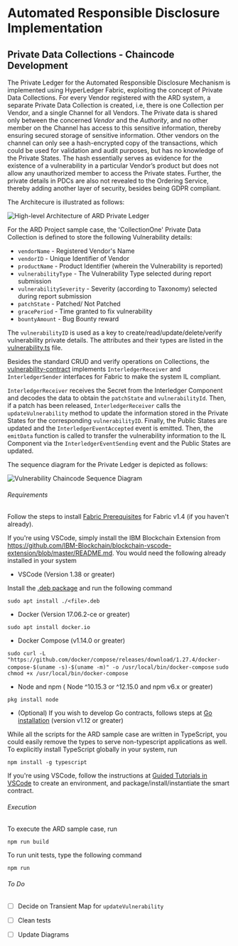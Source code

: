 # Automated Responsible Disclosure Implementation
## Private Data Collections - Chaincode Development 

The Private Ledger for the Automated Responsible Disclosure Mechanism is implemented using HyperLedger Fabric, exploiting the concept of Private Data Collections. For every Vendor registered with the ARD system, a separate Private Data Collection is created, i.e, there is one Collection per Vendor, and a single Channel for all Vendors. The Private data is shared only between the concerned *Vendor* and the *Authority*, and no other member on the Channel has access to this sensitive information, thereby ensuring secured storage of sensitive information. Other vendors on the channel can only see a hash-encrypted copy of the transactions, which could be used for validation and audit purposes, but has no knowledge of the Private States. The hash essentially serves as evidence for the existence of a vulnerability in a particular Vendor’s product but does not allow any unauthorized member to access the Private states. Further, the private details in PDCs are also not revealed to the Ordering Service, thereby adding another layer of security, besides being GDPR compliant.

The Architecure is illustrated as follows:

![High-level Architecture of ARD Private Ledger](https://github.com/Prateeti98/ARD-Implementation/blob/chaincode-refactor/images/high-level-arch-private.png)

For the ARD Project sample case, the 'CollectionOne' Private Data Collection is defined to store the following Vulnerability details:

* `vendorName` - Registered Vendor's Name
* `vendorID` - Unique Identifier of Vendor
* `productName` - Product Identifier (wherein the Vulnerability is reported)
* `vulnerabilityType` - The Vulnerability Type selected during report submission
* `vulnerabilitySeverity` - Severity (according to Taxonomy) selected during report submission
* `patchState` - Patched/ Not Patched
* `gracePeriod` - Time granted to fix vulnerability
* `bountyAmount` - Bug Bounty reward

The `vulnerabilityID` is used as a key to create/read/update/delete/verify vulnerability private details. The attributes and their types are listed in the [vulnerability.ts](https://github.com/Prateeti98/ARD-Implementation/blob/chaincode-refactor/src/vulnerability.ts) file.

Besides the standard CRUD and verify operations on Collections, the [vulnerability-contract](https://github.com/Prateeti98/ARD-Implementation/blob/chaincode-refactor/src/vulnerability-contract.ts) implements `InterledgerReceiver` and `InterledgerSender` interfaces for Fabric to make the system IL compliant. 

`InterledgerReceiver` receives the Secret from the Interledger Component and decodes the data to obtain the `patchState` and `vulnerabilityId`. Then, if a patch has been released, `InterledgerReceiver` calls the `updateVulnerability` method to update the information stored in the Private States for the corresponding `vulnerabilityID`. Finally, the Public States are updated and the `InterledgerEventAccepted` event is emitted. Then, the `emitData` function is called to transfer the vulnerability information to the IL Component via the `InterledgerEventSending` event and the Public States are updated. 

The sequence diagram for the Private Ledger is depicted as follows:

![Vulnerability Chaincode Sequence Diagram](https://github.com/Prateeti98/ARD-Implementation/blob/chaincode-refactor/images/vul-chaincode-seq-digram.png)

###### Requirements

Follow the steps to install [Fabric Prerequisites](https://hyperledger-fabric.readthedocs.io/en/release-1.4/getting_started.html) for Fabric v1.4 (if you haven't already).

If you're using VSCode, simply install the IBM Blockchain Extension from https://github.com/IBM-Blockchain/blockchain-vscode-extension/blob/master/README.md. You would need the following already installed in your system

* VSCode (Version 1.38 or greater)

Install the [.deb package](https://code.visualstudio.com/download) and run the following command

`sudo apt install ./<file>.deb`

* Docker (Version 17.06.2-ce or greater)

`sudo apt install docker.io`

* Docker Compose (v1.14.0 or greater)

`sudo curl -L "https://github.com/docker/compose/releases/download/1.27.4/docker-compose-$(uname -s)-$(uname -m)" -o /usr/local/bin/docker-compose`
`sudo chmod +x /usr/local/bin/docker-compose`

* Node and npm ( Node ^10.15.3 or ^12.15.0 and npm v6.x or greater)

`pkg install node`

* (Optional) If you wish to develop Go contracts, follows steps at [Go installation](https://golang.org/dl/) (version v1.12 or greater)


While all the scripts for the ARD sample case are written in TypeScript, you could easily remove the types to serve non-typescript applications as well. 
To explicitly install TypeScript globally in your system, run

`npm install -g typescript` 


If you're using VSCode, follow the instructions at [Guided Tutorials in VSCode](https://cloud.ibm.com/docs/blockchain-sw-213?topic=blockchain-sw-213-develop-vscode#develop-vscode-guided-tutorials) to create an environment, and package/install/instantiate the smart contract.

###### Execution

To execute the ARD sample case, run

`npm run build`

To run unit tests, type the following command

`npm run`

###### To Do

- [ ] Decide on Transient Map for `updateVulnerability`
- [ ] Clean tests
- [ ] Update Diagrams



